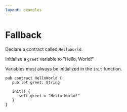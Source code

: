 ```yaml
---
layout: examples
---
```


# Fallback

Declare a contract called `HelloWorld`.

Initialize a `greet` variable to "Hello, World!"

Variables must always be initialized in the `init` function.

```cadence
pub contract HelloWorld {
   pub let greet: String

   init() {
      self.greet = "Hello World!"
   }
}
```
